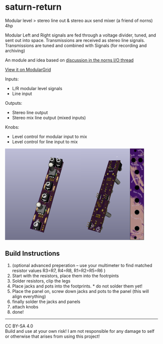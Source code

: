 # saturn-return
Modular level > stereo line out &amp; stereo aux send mixer (a friend of norns)
4hp

Modular Left and Right signals are fed through a voltage divider, tuned, and sent out into space. 
Transmissions are received as stereo line signals.
Transmissions are tuned and combined with Signals (for recording and archiving)

An module and idea based on [discussion in the norns I/O thread](https://llllllll.co/t/norns-audio-in-out-specs/30256/37?u=bmoren)

[View it on ModularGrid](https://www.modulargrid.net/e/other-unknown-saturn-return)

Inputs:
+ L/R modular level signals
+ Line input

Outputs: 
+ Stereo line output
+ Stereo mix line output (mixed inputs)

Knobs:
+ Level control for modular input to mix
+ Level control for line input to mix

<img src="pcb1.png" height="300px"><img src="pcb2.png" height="300px"><img src="panel.png" height="300px">

## Build Instructions
1. (optional advanced preperation – use your multimeter to find matched resistor values R3=R7, R4=R8, R1=R2=R5=R6 )
1. Start with the resistors, place them into the footrpints
1. Solder resistors, clip the legs
1. Place jacks and pots into the footprints. * do not solder them yet!
1. Place the panel on, screw down jacks and pots to the panel (this will align everything)
1. finally solder the jacks and panels
1. attach knobs
1. done!

---

CC BY-SA 4.0     
Build and use at your own risk! I am not responsible for any damage to self or otherwise that arises from using this project!
